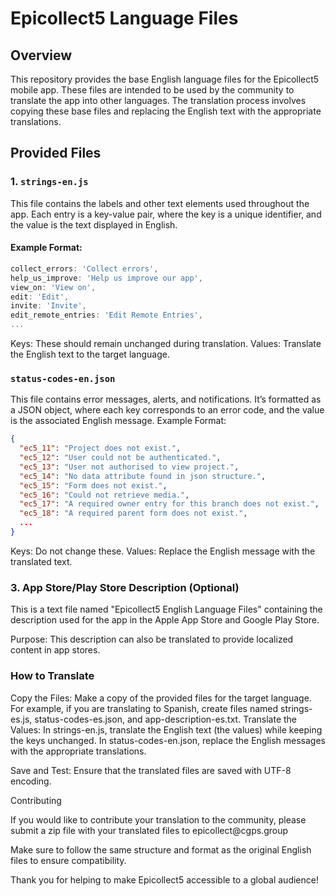 # Epicollect5 Language Files

## Overview

This repository provides the base English language files for the Epicollect5 mobile app. These files are intended to be used by the community to translate the app into other languages. The translation process involves copying these base files and replacing the English text with the appropriate translations.

## Provided Files

### 1. `strings-en.js`

This file contains the labels and other text elements used throughout the app. Each entry is a key-value pair, where the key is a unique identifier, and the value is the text displayed in English.

#### Example Format:
```javascript
collect_errors: 'Collect errors',
help_us_improve: 'Help us improve our app',
view_on: 'View on',
edit: 'Edit',
invite: 'Invite',
edit_remote_entries: 'Edit Remote Entries',
...
```

Keys: These should remain unchanged during translation.
Values: Translate the English text to the target language.

### `status-codes-en.json`

This file contains error messages, alerts, and notifications. It’s formatted as a JSON object, where each key corresponds to an error code, and the value is the associated English message.
Example Format:


```json
{
  "ec5_11": "Project does not exist.",
  "ec5_12": "User could not be authenticated.",
  "ec5_13": "User not authorised to view project.",
  "ec5_14": "No data attribute found in json structure.",
  "ec5_15": "Form does not exist.",
  "ec5_16": "Could not retrieve media.",
  "ec5_17": "A required owner entry for this branch does not exist.",
  "ec5_18": "A required parent form does not exist.",
  ...
}
```
Keys: Do not change these.
Values: Replace the English message with the translated text.

### 3. App Store/Play Store Description (Optional)

This is a text file named "Epicollect5 English Language Files" containing the description used for the app in the Apple App Store and Google Play Store.

Purpose: This description can also be translated to provide localized content in app stores.

### How to Translate
Copy the Files: Make a copy of the provided files for the target language. For example, if you are translating to Spanish, create files named strings-es.js, status-codes-es.json, and app-description-es.txt.
Translate the Values:
In strings-en.js, translate the English text (the values) while keeping the keys unchanged.
In status-codes-en.json, replace the English messages with the appropriate translations.

Save and Test: Ensure that the translated files are saved with UTF-8 encoding. 

Contributing

If you would like to contribute your translation to the community, please submit a zip file with your translated files to epicollect&#64;cgps.group 

Make sure to follow the same structure and format as the original English files to ensure compatibility.

Thank you for helping to make Epicollect5 accessible to a global audience!
